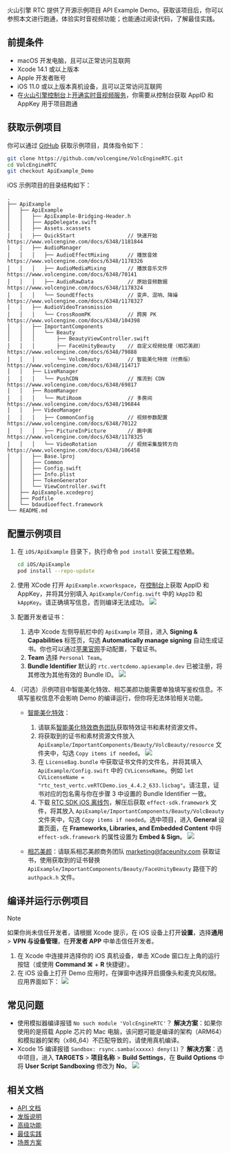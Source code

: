 火山引擎 RTC 提供了开源示例项目 API Example Demo。获取该项目后，你可以参照本文进行跑通，体验实时音视频功能；也能通过阅读代码，了解最佳实践。

## 前提条件

- macOS 开发电脑，且可以正常访问互联网
- Xcode 14.1 或以上版本
- Apple 开发者账号
- iOS 11.0 或以上版本真机设备，且可以正常访问互联网
- 在[火山引擎控制台](https://console.volcengine.com/auth/login/)上[开通实时音视频服务](https://www.volcengine.com/docs/6348/69865)，你需要从控制台获取 AppID 和 AppKey 用于项目跑通

## 获取示例项目

你可以通过 [GitHub](https://github.com/volcengine/VolcEngineRTC) 获取示例项目，具体指令如下：

```bash
git clone https://github.com/volcengine/VolcEngineRTC.git
cd VolcEngineRTC
git checkout ApiExample_Demo
```

iOS 示例项目的目录结构如下：

```
.
├── ApiExample
│   ├── ApiExample
│   │   ├── ApiExample-Bridging-Header.h
│   │   ├── AppDelegate.swift
│   │   ├── Assets.xcassets
│   │   ├── QuickStart                 // 快速开始 https://www.volcengine.com/docs/6348/1181844
│   │   ├── AudioManager
│   │   │   ├── AudioEffectMixing      // 播放音效 https://www.volcengine.com/docs/6348/1178326
│   │   │   ├── AudioMediaMixing       // 播放音乐文件 https://www.volcengine.com/docs/6348/70141
│   │   │   ├── AudioRawData           // 原始音频数据 https://www.volcengine.com/docs/6348/1178324
│   │   │   └── SoundEffects           // 变声、混响、降噪 https://www.volcengine.com/docs/6348/1178327
│   │   ├── AudioVideoTransmission
│   │   │   └── CrossRoomPK            // 跨房 PK https://www.volcengine.com/docs/6348/104398
│   │   ├── ImportantComponents
│   │   │   └── Beauty
│   │   │       ├── BeautyViewController.swift
│   │   │       ├── FaceUnityBeauty    // 自定义视频处理（相芯美颜） https://www.volcengine.com/docs/6348/79888
│   │   │       └── VolcBeauty         // 智能美化特效（付费版） https://www.volcengine.com/docs/6348/114717
│   │   ├── LiveManager
│   │   │   └── PushCDN                // 推流到 CDN https://www.volcengine.com/docs/6348/69817
│   │   ├── RoomManager
│   │   │   └── MutiRoom               // 多房间 https://www.volcengine.com/docs/6348/196844
│   │   ├── VideoManager
│   │   │   ├── CommonConfig           // 视频参数配置 https://www.volcengine.com/docs/6348/70122
│   │   │   ├── PictureInPicture       // 画中画 https://www.volcengine.com/docs/6348/1178325
│   │   │   └── VideoRotation          // 视频采集旋转方向 https://www.volcengine.com/docs/6348/106458
│   │   ├── Base.lproj
│   │   ├── Common
│   │   ├── Config.swift
│   │   ├── Info.plist
│   │   ├── TokenGenerator
│   │   └── ViewController.swift
│   ├── ApiExample.xcodeproj
│   ├── Podfile
│   └── bdaudioeffect.framework
└── README.md
```

## 配置示例项目

1. 在 `iOS/ApiExample` 目录下，执行命令 `pod install` 安装工程依赖。
	```bash
	cd iOS/ApiExample
	pod install --repo-update
	```

2. 使用 XCode 打开 `ApiExample.xcworkspace`，在[控制台](https://console.volcengine.com/rtc/listRTC)上获取 AppID 和 AppKey，并将其分别填入 `ApiExample/Config.swift` 中的 `kAppID` 和 `kAppKey`。请正确填写信息，否则编译无法成功。
	![](https://portal.volccdn.com/obj/volcfe/cloud-universal-doc/upload_49fda580e4ae64d34c1f1306e2e6defe.png)

3. 配置开发者证书：
    1. 选中 Xcode 左侧导航栏中的 `ApiExample` 项目，进入 **Signing & Capabilities** 标签页，勾选 **Automatically manage signing** 自动生成证书。你也可以通过[苹果官网]([https://developer.apple.com/](https://developer.apple.com/))手动配置，下载证书。
    2. **Team** 选择 `Personal Team`。
    3. **Bundle Identifier** 默认的 `rtc.vertcdemo.apiexample.dev` 已被注册，将其修改为其他有效的 Bundle ID。
	![](https://portal.volccdn.com/obj/volcfe/cloud-universal-doc/upload_18711cf35916194388ebdce2790ec8de.png)
	
4. （可选）示例项目中智能美化特效、相芯美颜功能需要单独填写鉴权信息。不填写鉴权信息不会影响 Demo 的编译运行，但你将无法体验相关功能。
	- [智能美化特效](https://www.volcengine.com/docs/6705/1160378)：
		1. 请联系[智能美化特效商务团队](https://www.volcengine.com/docs/6705/101956)获取特效证书和素材资源文件。
		2. 将获取到的证书和素材资源文件放入 `ApiExample/ImportantComponents/Beauty/VolcBeauty/resource` 文件夹中，勾选 `Copy items if needed`。
			![](https://portal.volccdn.com/obj/volcfe/cloud-universal-doc/upload_64d691a20a1deeabeddaa486f1beb1d6.png)
		3. 在 `LicenseBag.bundle` 中获取证书文件的文件名，并将其填入 `ApiExample/Config.swift` 中的 `CVLicenseName`。例如 `let CVLicenseName = "rtc_test_vertc.veRTCDemo.ios_4.4.2_633.licbag"`。请注意，证书对应的包名需与你在步骤 3 中设置的 Bundle Identifier 一致。
		4. 下载 [RTC SDK iOS 离线包](https://www.volcengine.com/docs/6348/75707#%E4%B8%8B%E8%BD%BD-sdk)，解压后获取 `effect-sdk.framework` 文件，将其放入 `ApiExample/ImportantComponents/Beauty/VolcBeauty` 文件夹中，勾选 `Copy items if needed`。选中项目，进入 **General** 设置页面，在 **Frameworks, Libraries, and Embedded Content** 中将 `effect-sdk.framework` 的属性设置为 **Embed & Sign**。
			![](https://portal.volccdn.com/obj/volcfe/cloud-universal-doc/upload_d9f63b61be74c3bce0bd596a736157a7.png)
			
	- [相芯美颜](https://www.faceunity.com/developer/)：请联系相芯美颜商务团队 marketing@faceunity.com 获取证书，使用获取到的证书替换 `ApiExample/ImportantComponents/Beauty/FaceUnityBeauty` 路径下的 `authpack.h` 文件。

## 编译并运行示例项目

> [!NOTE]
> 如果你尚未信任开发者，请根据 Xcode 提示，在 iOS 设备上打开**设置**，选择**通用** > **VPN 与设备管理**，在**开发者 APP** 中单击信任开发者。

1. 在 Xcode 中连接并选择你的 iOS 真机设备，单击 XCode 窗口左上角的运行按钮（或使用 **Command ⌘** + **R** 快捷键）。
2. 在 iOS 设备上打开 Demo 应用时，在弹窗中选择开启摄像头和麦克风权限。应用界面如下：
    ![](https://portal.volccdn.com/obj/volcfe/cloud-universal-doc/upload_71e860a6953009adc11112a8dd5bc873.png)

## 常见问题

- 使用模拟器编译报错 `No such module 'VolcEngineRTC'`？ 
	**解决方案**：如果你使用的是搭载 Apple 芯片的 Mac 电脑，该问题可能是编译的架构（ARM64）和模拟器的架构（x86_64）不匹配导致的，请使用真机编译。
- Xcode 15 编译报错 `Sandbox: rsync.samba(xxxxx) deny(1)`？ 
  **解决方案**：选中项目，进入 **TARGETS** > **项目名称** > **Build Settings**，在 **Build Options** 中将 **User Script Sandboxing** 修改为 **No**。
	![](https://portal.volccdn.com/obj/volcfe/cloud-universal-doc/upload_0a34216d68b3a916cb081ed62acdf2ea.png)

## 相关文档

- [API 文档](https://www.volcengine.com/docs/6348/70084)
- [发版说明](https://www.volcengine.com/docs/6348/110078)
- [高级功能](https://www.volcengine.com/docs/6348/69814)
- [最佳实践](https://www.volcengine.com/docs/6348/130768)
- [场景方案](https://www.volcengine.com/docs/6348/70008)